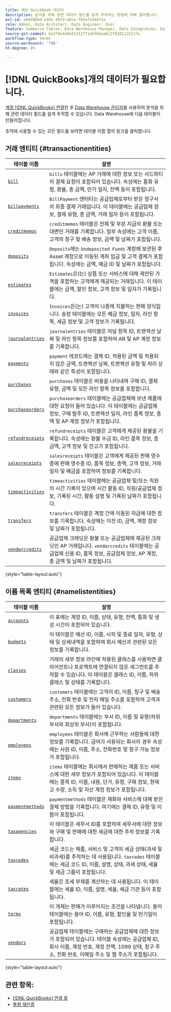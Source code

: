 ```yaml
---
title: 예상 QuickBook 데이터
description: 분석을 위해 관련 데이터 필드를 쉽게 추적하는 방법에 대해 알아봅니다.
exl-id: a60996bd-e3d1-497d-abce-f02ef1444f1a
role: Admin, Data Architect, Data Engineer, User
feature: Commerce Tables, Data Warehouse Manager, Data Integration, Data Import/Export
source-git-commit: 6e2f9e4a9e91212771e6f6baa8c2f8101125217a
workflow-type: tm+mt
source-wordcount: '796'
ht-degree: 0%

---
```


# [!DNL QuickBooks]개의 데이터가 필요합니다.

[계정 [!DNL QuickBooks] 연결](../../../data-analyst/importing-data/integrations/quickbooks.md)한 후 [Data Warehouse 관리자](../../../data-analyst/data-warehouse-mgr/tour-dwm.md)를 사용하여 분석을 위해 관련 데이터 필드를 쉽게 추적할 수 있습니다. Data Warehouse에 다음 테이블이 만들어집니다.

추적에 사용할 수 있는 모든 필드를 보려면 테이블 이름 열의 링크를 클릭합니다.

## 거래 엔티티 {#transactionentities}

| **테이블 이름** | **설명** |
|-----|-----|
| [`bill`](https://developer.intuit.com/app/developer/qbo/docs/api/accounting/all-entities/Bill) | `bills` 테이블에는 AP 거래에 대한 정보 또는 서드파티의 결제 요청이 포함되어 있습니다. 속성에는 통화 유형, 환율, 총 금액, 만기 일자, 잔액 등이 포함됩니다. |
| [`billpayments`](https://developer.intuit.com/app/developer/qbo/docs/api/accounting/all-entities/BillPayment) | `BillPayment` 엔터티는 공급업체로부터 받은 청구서의 최종 결제 거래입니다. 이 테이블에는 공급업체 정보, 결제 유형, 총 금액, 거래 일자 등이 포함됩니다. |
| [`creditmemos`](https://developer.intuit.com/app/developer/qbo/docs/api/accounting/all-entities/CreditMemo) | `creditmemos` 테이블은 전체 및 부분 지급의 환불 또는 대변인 거래를 기록합니다. 일부 속성에는 고객 이름, 고객의 청구 및 배송 정보, 금액 및 날짜가 포함됩니다. |
| [`deposits`](https://developer.intuit.com/app/developer/qbo/docs/api/accounting/all-entities/Deposit) | `Deposits`에는 `Undeposited Funds` 계정에 보관된 후 Asset 계정으로 이동된 계좌 입금 및 고객 결제가 포함됩니다. 속성에는 금액, 예금 ID 및 날짜가 포함됩니다. |
| [`estimates`](https://developer.intuit.com/app/developer/qbo/docs/api/accounting/all-entities/Estimate) | `Estimates`은(는) 상품 또는 서비스에 대해 제안된 가격을 포함하는 고객에게 제공되는 거래입니다. 이 테이블에는 금액, 할인 정보, 고객 정보 및 일자가 기록됩니다. |
| [`invoices`](https://developer.intuit.com/app/developer/qbo/docs/api/accounting/all-entities/Invoice) | `Invoices`은(는) 고객이 나중에 지불하는 판매 양식입니다. 송장 테이블에는 모든 예금 정보, 일자, 라인 항목, 세금 정보 및 고객 정보가 기록됩니다. |
| [`journalentries`](https://developer.intuit.com/app/developer/qbo/docs/api/accounting/all-entities/JournalEntry) | `journalentries` 테이블은 저널 항목 ID, 트랜잭션 날짜 및 라인 항목 정보를 포함하여 AR 및 AP 계정 정보를 기록합니다. |
| [`payments`](https://developer.intuit.com/app/developer/qbo/docs/api/accounting/all-entities/Payment) | `payment` 레코드에는 결제 ID, 적용된 금액 및 적용되지 않은 금액, 트랜잭션 날짜, 트랜잭션 유형 및 처리 상태와 같은 특성이 포함됩니다. |
| [`purchases`](https://developer.intuit.com/app/developer/qbo/docs/api/accounting/all-entities/Purchase) | `purchases` 테이블은 비용을 나타내며 구매 ID, 결제 유형, 금액 및 모든 라인 항목 정보를 포함합니다. |
| [`purchaseorders`](https://developer.intuit.com/app/developer/qbo/docs/api/accounting/all-entities/PurchaseOrder) | `purchaseorders` 테이블에는 공급업체에 보낸 제품에 대한 요청이 들어 있습니다. 이 테이블에는 공급업체 정보, 구매 발주 ID, 트랜잭션 일자, 라인 품목 정보, 총액 및 AP 계정 정보가 포함됩니다. |
| [`refundreceipts`](https://developer.intuit.com/app/developer/qbo/docs/api/accounting/all-entities/RefundReceipt) | `refundreceipts` 테이블은 고객에게 제공된 환불을 기록합니다. 속성에는 환불 수금 ID, 라인 품목 정보, 총 금액, 고객 정보 및 잔고가 포함됩니다. |
| [`salesreceipts`](https://developer.intuit.com/app/developer/qbo/docs/api/accounting/all-entities/SalesReceipt) | `salesreceipts` 테이블은 고객에게 제공된 판매 영수증에 판매 영수증 ID, 품목 정보, 총액, 고객 정보, 거래 일자 및 예금을 포함하여 정보를 기록합니다. |
| [`timeactivities`](https://developer.intuit.com/app/developer/qbo/docs/api/accounting/all-entities/TimeActivity) | `timeactivities` 테이블에는 공급업체 및/또는 직원의 시간 기록이 있으며 시간 활동 ID, 직원/공급업체 정보, 기록된 시간, 활동 설명 및 기록된 날짜가 포함됩니다. |
| [`transfers`](https://developer.intuit.com/app/developer/qbo/docs/api/accounting/all-entities/Transfer) | `transfers` 테이블은 계정 간에 이동된 자금에 대한 정보를 기록합니다. 속성에는 이전 ID, 금액, 계정 정보 및 날짜가 포함됩니다. |
| [`vendorcredits`](https://developer.intuit.com/app/developer/qbo/docs/api/accounting/all-entities/VendorCredit) | 공급업체 크레딧은 환불 또는 공급업체에 제공된 크레딧인 AP 거래입니다. `vendorcredits` 테이블에는 공급업체 신용 ID, 품목 정보, 공급업체 정보, AP 계정, 총 금액 및 날짜가 포함됩니다. |

{style="table-layout:auto"}

## 이름 목록 엔티티 {#namelistentities}

| **테이블 이름** | **설명** |
|-----|-----|
| [`accounts`](https://developer.intuit.com/app/developer/qbo/docs/api/accounting/all-entities/Account) | 이 표에는 계정 ID, 이름, 상태, 유형, 잔액, 통화 및 생성 시간이 포함되어 있습니다. |
| [`budgets`](https://developer.intuit.com/app/developer/qbo/docs/api/accounting/all-entities/Budget) | 이 테이블은 예산 ID, 이름, 시작 및 종료 일자, 유형, 상태 및 상세내역을 포함하여 회사 예산과 관련된 모든 정보를 기록합니다. |
| [`classes`](https://developer.intuit.com/app/developer/qbo/docs/api/accounting/all-entities/Class) | 거래의 세부 정보 라인에 적용된 클래스를 사용하면 클라이언트나 프로젝트에 연결되지 않은 세그먼트를 추적할 수 있습니다. 이 테이블은 클래스 ID, 이름, 하위 클래스 및 상태를 기록합니다. |
| [`customers`](https://developer.intuit.com/app/developer/qbo/docs/api/accounting/all-entities/Customer) | `customers` 테이블에는 고객의 ID, 이름, 청구 및 배송 주소, 전화 번호 및 전자 메일 주소를 포함하여 고객과 관련된 모든 정보가 들어 있습니다. |
| [`departments`](https://developer.intuit.com/app/developer/qbo/docs/api/accounting/all-entities/Department) | `departments` 테이블에는 부서 ID, 이름 및 유형(하위 부서와 최상위 부서)이 포함됩니다. |
| [`employees`](https://developer.intuit.com/app/developer/qbo/docs/api/accounting/all-entities/Employee) | `employees` 테이블은 회사에 근무하는 사람들에 대한 정보를 기록합니다. 급여가 사용되는 회사의 경우 속성에는 사원 ID, 이름, 주소, 전화번호 및 청구 가능 정보가 포함됩니다. |
| [`items`](https://developer.intuit.com/app/developer/qbo/docs/api/accounting/all-entities/Item) | `items` 테이블에는 회사에서 판매하는 제품 또는 서비스에 대한 세부 정보가 포함되어 있습니다. 이 테이블에는 품목 ID, 이름, 내용, 단가, 유형, 구매 정보, 현재고 수량, 소득 및 자산 계정 정보가 포함됩니다. |
| [`paymentmethods`](https://developer.intuit.com/app/developer/qbo/docs/api/accounting/all-entities/PaymentMethod) | `paymentmethods` 테이블은 재화와 서비스에 대해 받은 결제 방법을 기록합니다. 여기에는 결제 ID, 유형 및 이름이 포함됩니다. |
| [`taxagencies`](https://developer.intuit.com/app/developer/qbo/docs/api/accounting/all-entities/TaxAgency) | 이 테이블은 세무서 ID를 포함하여 세무서에 대한 정보와 구매 및 판매에 대한 세금에 대한 추적 정보를 기록합니다. |
| [`taxcodes`](https://developer.intuit.com/app/developer/qbo/docs/api/accounting/all-entities/TaxCode) | 세금 코드는 제품, 서비스 및 고객의 세금 상태(과세 및 비과세)를 추적하는 데 사용됩니다. `taxcodes` 테이블에는 세금 코드 ID, 이름, 설명, 상태, 과세 상태, 세율 및 세금 그룹이 포함됩니다. |
| [`taxrates`](https://developer.intuit.com/app/developer/qbo/docs/api/accounting/all-entities/TaxRate) | 세율은 조세 부채를 계산하는 데 사용됩니다. 이 테이블에는 세율 ID, 이름, 설명, 세율, 세금 기관 등이 포함됩니다. |
| [`terms`](https://developer.intuit.com/app/developer/qbo/docs/api/accounting/all-entities/Term) | 이 개체는 판매가 이루어지는 조건을 나타냅니다. 용어 테이블에는 용어 ID, 이름, 유형, 할인율 및 만기일이 포함됩니다. |
| [`vendors`](https://developer.intuit.com/app/developer/qbo/docs/api/accounting/all-entities/Vendor) | 공급업체 테이블에는 구매하는 공급업체에 대한 정보가 포함되어 있습니다. 테이블 속성에는 공급업체 ID, 회사 이름, 계정 번호, 계정 잔액, 1099 상태, 청구 주소, 전화 번호, 이메일 주소 및 웹 주소가 포함됩니다. |

{style="table-layout:auto"}

## 관련 항목:

* [ [!DNL QuickBooks] 연결 중](../integrations/quickbooks.md)
* [통합 재인증](https://experienceleague.adobe.com/docs/commerce-knowledge-base/kb/how-to/mbi-reauthenticating-integrations.html?lang=ko)
